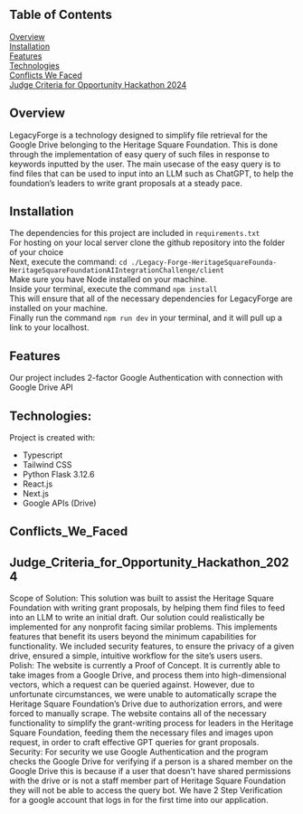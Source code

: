 

## Table of Contents
[Overview](#Overview) <br/>
[Installation](#Installation) <br/>
[Features](#Features) <br/>
[Technologies](#Technologies) <br/>
[Conflicts We Faced](#Conflicts_We_Faced) <br/>
[Judge Criteria for Opportunity Hackathon 2024](#Judge_Criteria_for_Opportunity_Hackathon_2024) <br/>

## Overview
LegacyForge is a technology designed to simplify file retrieval for the Google Drive belonging to the Heritage Square Foundation. This is done through the implementation of easy query of such files in response to keywords inputted by the user. The main usecase of the easy query is to find files that can be used to input into an LLM such as ChatGPT, to help the foundation’s leaders to write grant proposals at a steady pace.

## Installation
The dependencies for this project are included in `requirements.txt` <br/>
For hosting on your local server clone the github repository into the folder of your choice <br/>
Next, execute the command: `cd ./Legacy-Forge-HeritageSquareFounda-HeritageSquareFoundationAIIntegrationChallenge/client` <br/>
Make sure you have Node installed on your machine. <br/>
Inside your terminal, execute the command `npm install` <br/>
This will ensure that all of the necessary dependencies for LegacyForge are installed on your machine. <br/>
Finally run the command `npm run dev` in your terminal, and it will pull up a link to your localhost. 

## Features
Our project includes 2-factor Google Authentication with connection with Google Drive API 

## Technologies:
Project is created with: <br/>
* Typescript <br/>
* Tailwind CSS<br/>
* Python Flask 3.12.6<br/>
* React.js<br/>
* Next.js<br/>
* Google APIs (Drive)<br/>

## Conflicts_We_Faced

## Judge_Criteria_for_Opportunity_Hackathon_2024

Scope of Solution:
This solution was built to assist the Heritage Square Foundation with writing grant proposals, by helping them find files to feed into an LLM to write an initial draft. 
Our solution could realistically be implemented for any nonprofit facing similar problems.
This implements features that benefit its users beyond the minimum capabilities for functionality. We included security features, to ensure the privacy of a given drive, ensured a simple, intuitive workflow for the site’s users users. <br/>
Polish:
The website is currently a Proof of Concept. It is currently able to take images from a Google Drive, and process them into high-dimensional vectors, which a request can be queried against. However, due to unfortunate circumstances, we were unable to automatically scrape the Heritage Square Foundation’s Drive due to authorization errors, and were forced to manually scrape. 
The website contains all of the necessary functionality to simplify the grant-writing process for leaders in the Heritage Square Foundation, feeding them the necessary files and images upon request, in order to craft effective GPT queries for grant proposals. <br/>
Security:
For security we use Google Authentication and the program checks the Google Drive for verifying if a person is a shared member on the Google Drive this is because if a user that doesn't have shared permissions with the drive or is not a staff member part of Heritage Square Foundation they will not be able to access the query bot. 
We have 2 Step Verification for a google account that logs in for the first time into our application. <br/>
